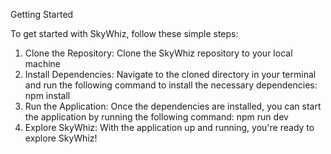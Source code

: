 Getting Started

To get started with SkyWhiz, follow these simple steps:

1. Clone the Repository: Clone the SkyWhiz repository to your local machine
2. Install Dependencies: Navigate to the cloned directory in your terminal and run the following command to install the necessary dependencies:  npm install
3. Run the Application: Once the dependencies are installed, you can start the application by running the following command: npm run dev
4. Explore SkyWhiz: With the application up and running, you're ready to explore SkyWhiz! 
